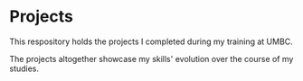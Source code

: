 # Projects

This respository holds the projects I completed during my training at UMBC. 

The projects altogether showcase my skills' evolution over the course of my studies. 
